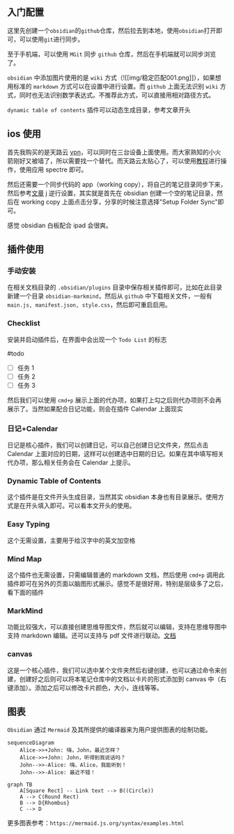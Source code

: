 ```toc

```
## 入门配置

这里先创建一个`obsidian`的`github`仓库，然后拉去到本地，使用`obsidian`打开即可，可以使用`git`进行同步。

至于手机端，可以使用 `MGit` 同步 `github` 仓库，然后在手机端就可以同步浏览了。

`obsidian` 中添加图片使用的是 `wiki` 方式（![[img/稳定匹配001.png]]），如果想用标准的 `markdown` 方式可以在设置中进行设置。而 `github` 上面无法识别 `wiki` 方式，同时也无法识别数学表达式。不推荐此方式，可以直接用相对路径方式。

`dynamic table of contents` 插件可以动态生成目录，参考文章开头


## ios 使用

首先我购买的是天路云 [vpn](http://91tianlu.click/index.php)，可以同时在三台设备上面使用。而大家熟知的小火箭刚好又被墙了，所以需要找一个替代。而天路云太贴心了，可以使用[教程](http://91tianlu.fashion/knowledgebase.php?action=displayarticle&id=2)进行操作，使用应用 spectre 即可。

然后还需要一个同步代码的 app（working copy），将自己的笔记目录同步下来，然后参考[文章](https://forum.obsidian.md/t/mobile-setting-up-ios-git-based-syncing-with-mobile-app-using-working-copy/16499) j 逆行设置，其实就是首先在 obsidian 创建一个空的笔记目录，然后在 working copy 上面点击分享，分享的时候注意选择"Setup Folder Sync"即可。

感觉 obsidian 白板配合 ipad 会很爽。


## 插件使用

### 手动安装

在相关文档目录的 `.obsidian/plugins` 目录中保存相关插件即可，比如在此目录新建一个目录 `obsidian-markmind`，然后从 `github` 中下载相关文件，一般有 `main.js, manifest.json, style.css`，然后即可重启启用。

### Checklist

安装并启动插件后，在界面中会出现一个 `Todo List` 的标志

#todo
- [ ] 任务 1
- [ ] 任务 2
- [ ] 任务 3

然后我们可以使用 `cmd+p` 展示上面的代办项，如果打上勾之后则代办项则不会再展示了。当然如果配合日记功能，则会在插件 Calendar 上面现实

### 日记+Calendar

日记是核心插件，我们可以创建日记，可以自己创建日记文件夹，然后点击 Calendar 上面对应的日期，这样可以创建选中日期的日记。如果在其中填写相关代办项，那么相关任务会在 Calendar 上提示。

### Dynamic Table of Contents

这个插件是在文件开头生成目录，当然其实 obsidian 本身也有目录展示。使用方式是在开头填入即可。可以看本文开头的使用。

### Easy Typing

这个无需设置，主要用于给汉字中的英文加空格

### Mind Map

这个插件也无需设置，只需编辑普通的 markdown 文档，然后使用 `cmd+p` 调用此插件即可在另外的页面以脑图形式展示。感觉不是很好用，特别是层级多了之后，看下面的插件

### MarkMind

功能比较强大，可以直接创建思维导图文件，然后就可以编辑，支持在思维导图中支持 markdown 编辑。还可以支持与 pdf 文件进行联动。[文档](https://github.com/MarkMindCkm/obsidian-markmind)

### canvas

这是一个核心插件，我们可以选中某个文件夹然后右键创建，也可以通过命令来创建，创建好之后则可以将本笔记仓库中的文档以卡片的形式添加到 canvas 中（右键添加）。添加之后可以修改卡片颜色，大小，连线等等。



## 图表

`Obsidian` 通过 `Mermaid` 及其所提供的编译器来为用户提供图表的绘制功能。

```mermaid
sequenceDiagram
    Alice->>+John: 嗨，John，最近怎样？
    Alice->>+John: John，听得到我说话吗？
    John-->>-Alice: 嗨，Alice，我能听到！
    John-->>-Alice: 最近不错！
```

```mermaid
graph TB
    A[Square Rect] -- Link text --> B((Circle))
    A --> C(Round Rect)
    B --> D{Rhombus}
    C --> D
```


更多图表参考：`https://mermaid.js.org/syntax/examples.html`